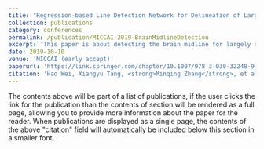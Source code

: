 ```yaml
---
title: "Regression-based Line Detection Network for Delineation of Largely Deformed Brain Midline"
collection: publications
category: conferences
permalink: /publication/MICCAI-2019-BrainMidlineDetection
excerpt: 'This paper is about detecting the brain midline for largely deformed subjects from head CT scans.'
date: 2019-10-10
venue: 'MICCAI (early accept)'
paperurl: 'https://link.springer.com/chapter/10.1007/978-3-030-32248-9_93'
citation: 'Hao Wei, Xiangyu Tang, <strong>Minqing Zhang</strong>, et al. (2020). &quot;Regression-based Line Detection Network for Delineation of Largely Deformed Brain Midline.&quot; <i>MICCAI 2019</i>. 1(3).'
---
```


The contents above will be part of a list of publications, if the user clicks the link for the publication than the contents of section will be rendered as a full page, allowing you to provide more information about the paper for the reader. When publications are displayed as a single page, the contents of the above "citation" field will automatically be included below this section in a smaller font.
